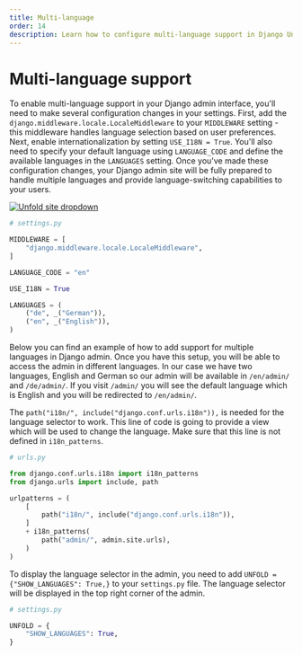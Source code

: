 ```yaml
---
title: Multi-language
order: 14
description: Learn how to configure multi-language support in Django Unfold admin panel with language switching, URL patterns, middleware setup, and internationalization settings for a fully localized admin interface.
---
```


# Multi-language support

To enable multi-language support in your Django admin interface, you'll need to make several configuration changes in your settings. First, add the `django.middleware.locale.LocaleMiddleware` to your `MIDDLEWARE` setting - this middleware handles language selection based on user preferences. Next, enable internationalization by setting `USE_I18N = True`. You'll also need to specify your default language using `LANGUAGE_CODE` and define the available languages in the `LANGUAGES` setting. Once you've made these configuration changes, your Django admin site will be fully prepared to handle multiple languages and provide language-switching capabilities to your users.

[![Unfold site dropdown](/static/docs/configuration/unfold-multilanguage.webp)](/static/docs/configuration/unfold-multilanguage.webp)

```python
# settings.py

MIDDLEWARE = [
    "django.middleware.locale.LocaleMiddleware",
]

LANGUAGE_CODE = "en"

USE_I18N = True

LANGUAGES = (
    ("de", _("German")),
    ("en", _("English")),
)
```

Below you can find an example of how to add support for multiple languages in Django admin. Once you have this setup, you will be able to access the admin in different languages. In our case we have two languages, English and German so our admin will be available in `/en/admin/` and `/de/admin/`. If you visit `/admin/` you will see the default language which is English and you will be redirected to `/en/admin/`.

The `path("i18n/", include("django.conf.urls.i18n")),` is needed for the language selector to work. This line of code is going to provide a view which will be used to change the language. Make sure that this line is not defined in `i18n_patterns`.

```python
# urls.py

from django.conf.urls.i18n import i18n_patterns
from django.urls import include, path

urlpatterns = (
    [
        path("i18n/", include("django.conf.urls.i18n")),
    ]
    + i18n_patterns(
        path("admin/", admin.site.urls),
    )
)
```

To display the language selector in the admin, you need to add `UNFOLD = {"SHOW_LANGUAGES": True,}` to your `settings.py` file. The language selector will be displayed in the top right corner of the admin.

```python
# settings.py

UNFOLD = {
    "SHOW_LANGUAGES": True,
}
```
